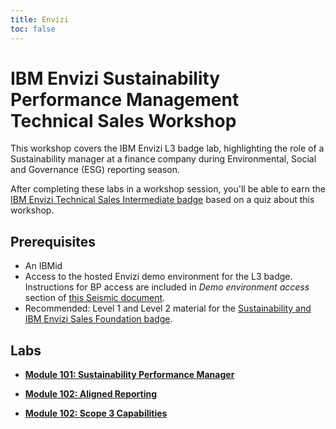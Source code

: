 ```yaml
---
title: Envizi
toc: false
---
```


# IBM Envizi Sustainability Performance Management Technical Sales Workshop

This workshop covers the IBM Envizi L3 badge lab, highlighting the role of a Sustainability manager at a finance company during Environmental, Social and Governance (ESG) reporting season.

After completing these labs in a workshop session, you'll be able to earn the [IBM Envizi Technical Sales Intermediate badge](https://www.credly.com/org/ibm/badge/ibm-envizi-technical-sales-intermediate) based on a quiz about this workshop.

## Prerequisites

- An IBMid
- Access to the hosted Envizi demo environment for the L3 badge. Instructions for BP access are included in _Demo environment access_ section of [this Seismic document](https://ibm.seismic.com/Link/Content/DCCfJQmGgMcBC8FH2WV8PR97jjbB).
- Recommended: Level 1 and Level 2 material for the [Sustainability and IBM Envizi Sales Foundation badge](https://www.credly.com/org/ibm/badge/sustainability-and-ibm-envizi-sales-foundation).

## Labs

- **[Module 101: Sustainability Performance Manager](/envizi/101)**

- **[Module 102: Aligned Reporting](/envizi/102)**

- **[Module 102: Scope 3 Capabilities](/envizi/103)**

